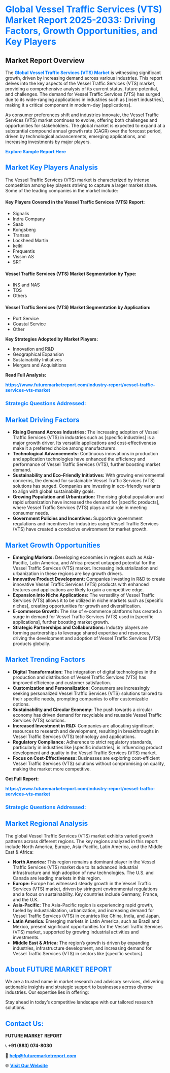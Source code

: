 <h1 style="color: #007BFF;">Global Vessel Traffic Services (VTS) Market Report 2025-2033: Driving Factors, Growth Opportunities, and Key Players</h1>

<section id="overview">
<h2>Market Report Overview</h2>
<p>The <a href="https://www.futuremarketreport.com/industry-report/vessel-traffic-services-vts-market" style="color: #007BFF; text-decoration: none;"><strong>Global Vessel Traffic Services (VTS) Market</strong></a> is witnessing significant growth, driven by increasing demand across various industries. This report delves into the key aspects of the Vessel Traffic Services (VTS) market, providing a comprehensive analysis of its current status, future potential, and challenges. The demand for Vessel Traffic Services (VTS) has surged due to its wide-ranging applications in industries such as [insert industries], making it a critical component in modern-day [applications].</p>
<p>As consumer preferences shift and industries innovate, the Vessel Traffic Services (VTS) market continues to evolve, offering both challenges and opportunities for stakeholders. The global market is expected to expand at a substantial compound annual growth rate (CAGR) over the forecast period, driven by technological advancements, emerging applications, and increasing investments by major players.</p>
</section>

<section id="overview">
<p><a href="https://www.futuremarketreport.com/request-sample/reportId=105285" style="color: #007BFF; text-decoration: none;"><strong>Explore Sample Report Here</strong></a></p>
</section>

<section id="key-players">
<h2 style="color: #007BFF;">Market Key Players Analysis</h2>
<p>The Vessel Traffic Services (VTS) market is characterized by intense competition among key players striving to capture a larger market share. Some of the leading companies in the market include:</p>
<h4>Key Players Covered in the Vessel Traffic Services (VTS) Report:</h4>
<ul><li>Signalis</li><li>Indra Company</li><li>Saab</li><li>Kongsberg</li><li>Transas</li><li>Lockheed Martin</li><li>keiki</li><li>Frequentis</li><li>Vissim AS</li><li>SRT</li></ul>
<h4>Vessel Traffic Services (VTS) Market Segmentation by Type:</h4>
<ul><li>INS and NAS</li><li>TOS</li><li>Others</li></ul>

<h4>Vessel Traffic Services (VTS) Market Segmentation by Application:</h4>
<ul><li>Port Service</li><li>Coastal Service</li><li>Other</li></ul>
<p><strong>Key Strategies Adopted by Market Players:</strong></p>
<ul>
<li>Innovation and R&D</li>
<li>Geographical Expansion</li>
<li>Sustainability Initiatives</li>
<li>Mergers and Acquisitions</li>
</ul>
</section>

<section>
<p><strong>Read Full Analysis: </strong></p><a href="https://www.futuremarketreport.com/industry-report/vessel-traffic-services-vts-market" style="color: #007BFF; text-decoration: none;"><strong>https://www.futuremarketreport.com/industry-report/vessel-traffic-services-vts-market</strong></a>
<h3 style="color: #007BFF;">Strategic Questions Addressed:</h3>
</section>

<section id="driving-factors">
<h2 style="color: #007BFF;">Market Driving Factors</h2>
<ul>
<li><strong>Rising Demand Across Industries:</strong> The increasing adoption of Vessel Traffic Services (VTS) in industries such as [specific industries] is a major growth driver. Its versatile applications and cost-effectiveness make it a preferred choice among manufacturers.</li>
<li><strong>Technological Advancements:</strong> Continuous innovations in production and application technologies have enhanced the efficiency and performance of Vessel Traffic Services (VTS), further boosting market demand.</li>
<li><strong>Sustainability and Eco-Friendly Initiatives:</strong> With growing environmental concerns, the demand for sustainable Vessel Traffic Services (VTS) solutions has surged. Companies are investing in eco-friendly variants to align with global sustainability goals.</li>
<li><strong>Growing Population and Urbanization:</strong> The rising global population and rapid urbanization have increased the demand for [specific products], where Vessel Traffic Services (VTS) plays a vital role in meeting consumer needs.</li>
<li><strong>Government Policies and Incentives:</strong> Supportive government regulations and incentives for industries using Vessel Traffic Services (VTS) have created a conducive environment for market growth.</li>
</ul>
</section>

<section id="growth-opportunities">
<h2 style="color: #007BFF;">Market Growth Opportunities</h2>
<ul>
<li><strong>Emerging Markets:</strong> Developing economies in regions such as Asia-Pacific, Latin America, and Africa present untapped potential for the Vessel Traffic Services (VTS) market. Increasing industrialization and urbanization in these regions are key growth drivers.</li>
<li><strong>Innovative Product Development:</strong> Companies investing in R&D to create innovative Vessel Traffic Services (VTS) products with enhanced features and applications are likely to gain a competitive edge.</li>
<li><strong>Expansion into Niche Applications:</strong> The versatility of Vessel Traffic Services (VTS) allows it to be utilized in niche markets such as [specific niches], creating opportunities for growth and diversification.</li>
<li><strong>E-commerce Growth:</strong> The rise of e-commerce platforms has created a surge in demand for Vessel Traffic Services (VTS) used in [specific applications], further boosting market growth.</li>
<li><strong>Strategic Partnerships and Collaborations:</strong> Industry players are forming partnerships to leverage shared expertise and resources, driving the development and adoption of Vessel Traffic Services (VTS) products globally.</li>
</ul>
</section>

<section id="trending-factors">
<h2 style="color: #007BFF;">Market Trending Factors</h2>
<ul>
<li><strong>Digital Transformation:</strong> The integration of digital technologies in the production and distribution of Vessel Traffic Services (VTS) has improved efficiency and customer satisfaction.</li>
<li><strong>Customization and Personalization:</strong> Consumers are increasingly seeking personalized Vessel Traffic Services (VTS) solutions tailored to their specific needs, prompting companies to offer customizable options.</li>
<li><strong>Sustainability and Circular Economy:</strong> The push towards a circular economy has driven demand for recyclable and reusable Vessel Traffic Services (VTS) solutions.</li>
<li><strong>Increased Investment in R&D:</strong> Companies are allocating significant resources to research and development, resulting in breakthroughs in Vessel Traffic Services (VTS) technology and applications.</li>
<li><strong>Regulatory Compliance:</strong> Adherence to strict regulatory standards, particularly in industries like [specific industries], is influencing product development and quality in the Vessel Traffic Services (VTS) market.</li>
<li><strong>Focus on Cost-Effectiveness:</strong> Businesses are exploring cost-efficient Vessel Traffic Services (VTS) solutions without compromising on quality, making the market more competitive.</li>
</ul>
</section>

<section>
<p><strong>Get Full Report: </strong></p><a href="https://www.futuremarketreport.com/industry-report/vessel-traffic-services-vts-market" style="color: #007BFF; text-decoration: none;"><strong>https://www.futuremarketreport.com/industry-report/vessel-traffic-services-vts-market</strong></a>
<h3 style="color: #007BFF;">Strategic Questions Addressed:</h3>
</section>


<section id="regional-analysis">
<h2 style="color: #007BFF;">Market Regional Analysis</h2>
<p>The global Vessel Traffic Services (VTS) market exhibits varied growth patterns across different regions. The key regions analyzed in this report include North America, Europe, Asia-Pacific, Latin America, and the Middle East & Africa:</p>
<ul>
<li><strong>North America:</strong> This region remains a dominant player in the Vessel Traffic Services (VTS) market due to its advanced industrial infrastructure and high adoption of new technologies. The U.S. and Canada are leading markets in this region.</li>
<li><strong>Europe:</strong> Europe has witnessed steady growth in the Vessel Traffic Services (VTS) market, driven by stringent environmental regulations and a focus on sustainability. Key countries include Germany, France, and the U.K.</li>
<li><strong>Asia-Pacific:</strong> The Asia-Pacific region is experiencing rapid growth, fueled by industrialization, urbanization, and increasing demand for Vessel Traffic Services (VTS) in countries like China, India, and Japan.</li>
<li><strong>Latin America:</strong> Emerging markets in Latin America, such as Brazil and Mexico, present significant opportunities for the Vessel Traffic Services (VTS) market, supported by growing industrial activities and investments.</li>
<li><strong>Middle East & Africa:</strong> The region’s growth is driven by expanding industries, infrastructure development, and increasing demand for Vessel Traffic Services (VTS) in sectors like [specific sectors].</li>
</ul>
</section>

<footer>
<h2 style="color: #007BFF;">About FUTURE MARKET REPORT</h2>
<p>We are a trusted name in market research and advisory services, delivering actionable insights and strategic support to businesses across diverse industries. Our expertise lies in offering:</p>

<p>Stay ahead in today’s competitive landscape with our tailored research solutions.</p>

<h2 style="color: #007BFF;">Contact Us:</h2>
<p><strong>FUTURE MARKET REPORT</strong></p>
<p>📞 <strong>+91 (883) 074-8030</strong></p>
<p>📧 <strong><a href="mailto:help@futuremarketreport.com" style="color: #007BFF;">help@futuremarketreport.com</a></strong></p>
<p>🌐 <strong><a href="https://www.futuremarketreport.com/" style="color: #007BFF;">Visit Our Website</a></strong></p>
</footer>